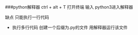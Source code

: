 ###python解释器 
ctrl + alt + T 打开终端  输入 python3进入解释器


缺点 只能执行一行代码 

+ 执行多行代码  创建一个后缀为.py的文件  用解释器运行该文件